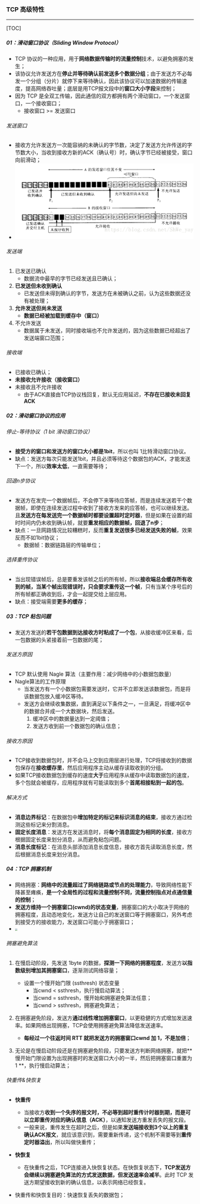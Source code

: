### TCP 高级特性

------

[TOC]

##### 01：滑动窗口协议（Sliding Window Protocol）

- TCP 协议的一种应用，用于**网络数据传输时的流量控制**技术，以避免拥塞的发生；
- 该协议允许发送方在**停止并等待确认前发送多个数据分组**；由于发送方不必每发一个分组（分片）就停下来等待确认，因此该协议可以加速数据的传输速度，提高网络吞吐量；底层是用TCP报文段中的**窗口大小字段**来控制；
- 因为 TCP 是全双工传输，因此通信的双方都拥有两个滑动窗口，一个发送窗口，一个接收窗口；
  - 接收窗口 >= 发送窗口

###### 发送窗口

- 接收方允许发送方一次能容纳的未确认的字节数，决定了发送方允许传送的字节数大小，当收到接收方新的ACK（确认号）时，确认字节已经被接受，窗口向前滑动；
- ![](https://github.com/likang315/Network/blob/master/01：计算机网络/photos/sliding-window.png?raw=true)

###### 发送端

1. 已发送已确认
   - 数据流中最早的字节已经发送且已确认；
2. **已发送但未收到确认**
   - 已发送但未得到确认的字节，发送方在未被确认之前，认为这些数据还没有被处理；
3. **允许发送但尚未发送**
   - **数据已经被加载到缓存中（窗口）**
4. 不允许发送
   - 数据属于未发送，同时接收端也不允许发送的，因为这些数据已经超出了发送端窗口范围；

###### 接收端

- 已接收已确认；
- **未接收允许接收（接收窗口）**
- 未接收且不允许接收
  - 由于ACK直接由TCP协议栈回复，默认无应用延迟，**不存在已接收未回复ACK**


##### 02：滑动窗口协议的应用

###### 停止-等待协议（1 bit 滑动窗口协议）

- **接受方的窗口和发送方的窗口大小都是1bit**，所以也叫 1比特滑动窗口协议。
- 缺点：发送方每次只能发送1bit，并且必须等待这个数据包的ACK，才能发送下一个，所以**效率太低**，一直需要等待；

###### 回退n步协议

- 发送方在发完一个数据帧后，不会停下来等待应答帧，而是连续发送若干个数据帧，即使在连续发送过程中收到了接收方发来的应答帧，也可以继续发送。且**发送方在每发送完一个数据帧时都要设置超时定时器**，但是如果在设置的超时时间内仍未收到确认帧，就要**重发相应的数据帧，回退了n步**；
- 缺点：一旦网路情况比较糟糕时，反而**重复发送很多已经发送失败的帧**，效果反而不如1bit协议；
  - 数据帧：数据链路层的传输单位；


###### 选择重传协议

- 当出现错误帧后，总是要重发该帧之后的所有帧，所以**接收端总会缓存所有收到的帧，当某个帧出现错误时，只会要求重传这一个帧**，只有当某个序号后的所有帧都正确收到后，才会一起提交给上层应用。
- 缺点：接受端需要**更多的缓存**；

##### 03：TCP 粘包问题

- 发送方发送的**若干包数据到达接收方时粘成了一个包**，从接收缓冲区来看，后一包数据的头紧接着前一包数据的尾；

###### 发送方原因

- TCP 默认使用 Nagle 算法（主要作用：减少网络中的小数据包数量）
- Nagle算法的工作原理
  - 当发送方有一个小数据包需要发送时，它并不立即发送该数据包，而是将该数据包放入缓冲区等待。
  - 发送方会继续收集数据，直到满足以下条件之一，一旦满足，将缓冲区中的数据合并成一个大数据块，然后发送。
    1. 缓冲区中的数据量达到一定阈值；
    2. 发送方收到前一个数据包的确认信息；

###### 接收方原因

- TCP接收到数据包时，并不会马上交到应用层进行处理，TCP将接收到的数据包保存在**接收缓存里**，然后应用程序主动从缓存读取收到的分组。
- 如果TCP接收数据包到缓存的速度**大于**应用程序从缓存中读取数据包的速度，多个包就会被缓存，应用程序就有可能读取到多个**首尾相接粘到一起的包**。

###### 解决方式

- **消息边界标记**：在数据包中**增加特定的标记来标识消息的结束**，接收方通过检测这些标记来分割消息。
- **固定长度消息**：发送方在发送消息时，将**每个消息固定为相同的长度**，接收方根据固定长度来划分消息，从而避免粘包问题。
- **消息长度标记**：在消息头部添加消息长度信息，接收方首先读取消息长度，然后根据消息长度来划分消息。

##### 04：TCP 拥塞机制

- 网络拥塞：**网络中的流量超过了网络链路或节点的处理能力**，导致网络性能下降甚至瘫痪，**是一个全局性的过程和流量控制不同，流量控制指点对点通信量的控制**；
- **发送方维持一个拥塞窗口(cwnd)的状态变量**，拥塞窗口的大小取决于网络的拥塞程度，且动态地变化，发送方让自己的发送窗口等于拥塞窗口，另外考虑到接受方的接收能力，发送窗口可能小于拥塞窗口；
- <img src="/Users/likang/Code/Git/Network/01：计算机网络/photos/拥塞机制.png" style="zoom:40%;" />

###### 拥塞避免算法

1. 在慢启动阶段，先发送 1byte 的数据，**探测一下网络的拥塞程度**，发送方**以指数级别增加其拥塞窗口**，逐渐测试网络容量；
   - 设置一个慢开始门限 (ssthresh) 状态变量
     - 当cwnd < ssthresh，执行慢启动算法；
     - 当cwnd = ssthresh，慢开始和拥塞避免算法任意；
     - 当cwnd > ssthresh，拥塞避免算法；

2. 在拥塞避免阶段，发送方**通过线性增加拥塞窗口**，以更稳健的方式增加发送速率。如果网络出现拥塞，TCP会使用拥塞避免算法降低发送速率。
   - **每经过一个往返时间 RTT 就把发送方的拥塞窗口cwnd 加 1，不是加倍**；

3. 无论是在慢启动阶段还是在拥塞避免阶段，只要发送方判断网络拥塞，就把**慢开始门限设置为出现拥塞时的发送窗口大小的一半，然后把拥塞窗口重置为 1 **，执行慢启动算法；

###### 快重传&快恢复

- **快重传**
  - 当接收方**收到一个失序的报文时，不必等到超时重传计时器到期，而是可以立即重传对应的确认信息（ACK）**，以通知发送方重发丢失的报文段。
  - 一般来说，重传发生在超时之后，但是如果**发送端接收到3个以上的重复确认ACK报文**，就应该意识到，需要重新传递，这个机制不需要等到**重传定时器溢出**，所以叫做快重传；
- **快恢复**
  - 在快重传之后，TCP连接进入快恢复状态。在快恢复状态下，**TCP发送方会继续以拥塞避免算法的方式发送数据，但发送速率会减半**。此时 TCP 发送方期望接收到新的确认信息，以表示网络已经恢复。

- 快重传和快恢复目的：快速恢复丢失的数据包；



